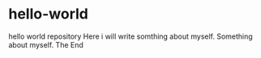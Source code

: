 # hello-world
hello world repository 
Here i will write somthing about myself. Something about myself.
The End
